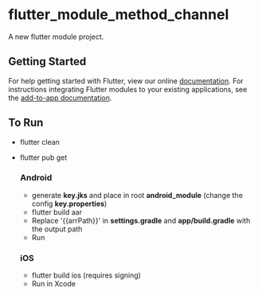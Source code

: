 #  flutter_module_method_channel
A new flutter module project.

##  Getting Started
For help getting started with Flutter, view our online [documentation](https://flutter.dev/).
For instructions integrating Flutter modules to your existing applications,
see the [add-to-app documentation](https://flutter.dev/docs/development/add-to-app).

##  To Run
- flutter clean
- flutter pub get

	### Android
	- generate **key.jks** and place in root **android_module** (change the config **key.properties**)
	- flutter build aar
	- Replace '{{arrPath}}' in **settings.gradle** and **app/build.gradle** with the output path
	- Run

	### iOS
	- flutter build ios (requires signing) 
	- Run in Xcode